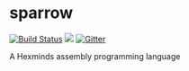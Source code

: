# sparrow

[![Build Status](https://travis-ci.com/funnyddq/sparrow.svg?branch=master)](https://travis-ci.com/funnyddq/sparrow) ![](https://img.shields.io/badge/JAVA-1.8+-green.svg) [![Gitter](https://badges.gitter.im/sparrow-project/community.svg)](https://gitter.im/sparrow-project/community?utm_source=badge&utm_medium=badge&utm_campaign=pr-badge)

A Hexminds assembly programming language
